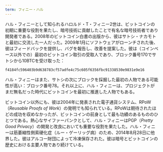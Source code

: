 ```yaml
---
term: フィニー・ハル
---
```

ハル・フィニーとして知られるハロルド・T・フィニー2世は、ビットコインの初期に重要な役割を果たし、暗号技術に貢献したことで有名な暗号技術者であり開発者である。2008年のビットコイン白書の出版から、彼はサトシ・ナカモトと最初に交流した一人だった。2009年1月にソフトウェアがローンチされた後、彼はフィードバックを提供し、バグを報告し、改善を提案した。彼は（コインベース以外での）最初のビットコイン取引の受取人であり、ブロック番号170でサトシから10BTCを受け取った：

```text
f4184fc596403b9d638783cf57adfe4c75c605f6356fbc91338530e9831e9e16
```

ハル・フィニーはまた、サトシの次にブロックを採掘した最初の人物である可能性が高い：ブロック番号78。それ以上に、ハル・フィニーは、プロジェクトがまだ無名だった時代にビットコインを最初に推進した人物でもある。

ビットコイン以外にも、彼は2004年に発表された電子通貨システム、RPoW（*Reusable Proofs of Work*）の発明でも知られている。RPoWは期待されたほどの成功を収めなかったが、ビットコインの前身として最も功績のあるもののひとつである。熱心なサイファーパンクとして、ハル・フィニーはPGP（*Pretty Good Privacy*）の開発と改良においても重要な役割を果たした。ハル・フィニーは筋萎縮性側索硬化症（ルー・ゲーリッグ病）のため、2014年8月28日に他界した。彼はアルコー財団によって冷凍保存された。彼は暗号とビットコインの歴史における主要人物であり続けている。